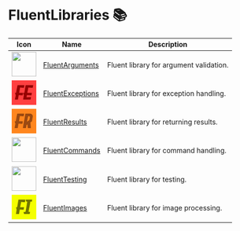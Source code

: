 # FluentLibraries 📚

| Icon | Name | Description |
| --- | --- | --- |
| <img src="https://github.com/onixion/FluentArguments/blob/main/Assets/Icon.jpg" width="50" height="50"> | [FluentArguments](https://github.com/onixion/FluentArguments) | Fluent library for argument validation. |
| <img src="https://github.com/onixion/FluentExceptions/blob/main/Assets/Icon.jpg" width="50" height="50"> | [FluentExceptions](https://github.com/onixion/FluentExceptions) | Fluent library for exception handling. |
| <img src="https://github.com/onixion/FluentResults/blob/main/Assets/Icon.jpg" width="50" height="50"> | [FluentResults](https://github.com/onixion/FluentResults) | Fluent library for returning results.|
| <img src="https://github.com/onixion/FluentCommands/blob/main/Assets/Icon.jpg" width="50" height="50"> | [FluentCommands](https://github.com/onixion/FluentCommands) | Fluent library for command handling.|
| <img src="https://github.com/onixion/FluentTesting/blob/main/Assets/Icon.jpg" width="50" height="50"> | [FluentTesting](https://github.com/onixion/FluentTesting) | Fluent library for testing.|
| <img src="https://github.com/onixion/FluentImages/blob/main/Assets/Icon.jpg" width="50" height="50"> | [FluentImages](https://github.com/onixion/FluentImages) | Fluent library for image processing.|
